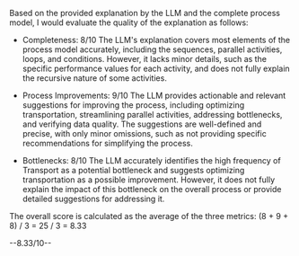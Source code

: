 Based on the provided explanation by the LLM and the complete process model, I would evaluate the quality of the explanation as follows:

* Completeness: 8/10
The LLM's explanation covers most elements of the process model accurately, including the sequences, parallel activities, loops, and conditions. However, it lacks minor details, such as the specific performance values for each activity, and does not fully explain the recursive nature of some activities.

* Process Improvements: 9/10
The LLM provides actionable and relevant suggestions for improving the process, including optimizing transportation, streamlining parallel activities, addressing bottlenecks, and verifying data quality. The suggestions are well-defined and precise, with only minor omissions, such as not providing specific recommendations for simplifying the process.

* Bottlenecks: 8/10
The LLM accurately identifies the high frequency of Transport as a potential bottleneck and suggests optimizing transportation as a possible improvement. However, it does not fully explain the impact of this bottleneck on the overall process or provide detailed suggestions for addressing it.

The overall score is calculated as the average of the three metrics:
(8 + 9 + 8) / 3 = 25 / 3 = 8.33

--8.33/10--